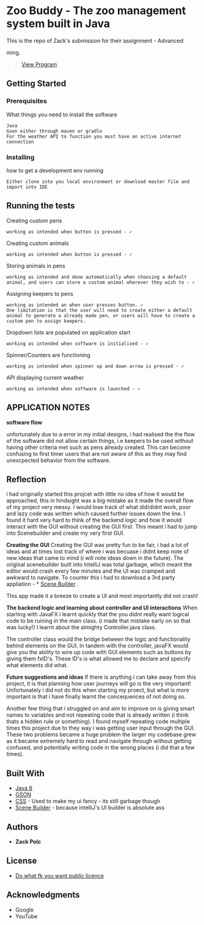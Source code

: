 # Zoo Buddy - The zoo management system built in Java

This is the repo of Zack's submission for their assignment - Advanced 



ming. 

<blockquote class="imgur-embed-pub" lang="en" data-id="EyF8lR1"><a href="//imgur.com/EyF8lR1">View Program</a></blockquote>

## Getting Started

### Prerequisites

What things you need to install the software

```
Java
Gson either through maven or gradle
For the weather API to function you must have an active internet connection
```

### Installing

how to get a development env running

```
Either clone into you local environment or download master file and import into IDE
```

## Running the tests

Creating custom pens
```
working as intended when button is pressed - ✓
```
Creating custom animals
```
working as intended when button is pressed - ✓
```

Storing animals in pens
```
working as intended and done automatically when choosing a default animal, and users can store a custom animal wherever they wish to - ✓
```

Assigning keepers to pens
```
working as intended an when user presses button. ✓
One limitation is that the user will need to create either a default animal to generate a already made pen, or users will have to create a custom pen to assign keepers.
```

Dropdown lists are populated on application start
```
working as intended when software is initialised - ✓
```

Spinner/Counters are functioning
```
working as intended when spinner up and down arrow is pressed - ✓
```

API displaying current weather
```
working as intended when software is launched - ✓
```

## APPLICATION NOTES

**software flow**

unfortunately due to a error in my initial designs, i had realised the the flow of the software did not allow certain things, i.e keepers to be used without having other criteria met such as pens already created. This can become confusing to first timer users that are not aware of this as they may find unexcpected behavior from the software.

## Reflection

i had originally started this projcet with little no idea of how it would be approached, this in hindsight was a big mistake as it made the overall flow of my project very messy. I would lose track of what did/didnt work, poor and lazy code was written which caused further issues down the line. I found it hard very hard to think of the backend logic and how it would interact with the GUI without creating the GUI first. This meant i had to jump into Scenebuilder and create my very first GUI.

**Creating the GUI**
Creating the GUI was pretty fun to be fair, i had a lot of ideas and at times lost track of where i was becuase i didnt keep note of new ideas that came to mind (i will note ideas down in the future). The original scenebuilder built into IntelliJ was total garbage, which meant the editor would crash every few minutes and the UI was cramped and awkward to navigate. To counter this i had to download a 3rd party appliation - * [Scene Builder](https://gluonhq.com/products/scene-builder/) .

This app made it a breeze to create a UI and most importantly did not crash!

**The backend logic and learning about controller and UI interactions**
When starting with JavaFX i learnt quickly that the you didnt really want logical code to be ruining in the main class. (i made that mistake early on so that was lucky!) I learnt about the almighty Controller.java class.

The controller class would the bridge between the logic and functionality behind elements on the GUI. In tandem with the controller, javaFX would give you the ability to wire up code with GUI elements such as buttons by giving them fxID's. These ID's is what allowed me to declare and speicify what elements did what.

**Future suggestions and ideas**
If there is anything i can take away from this project, it is that planning how user journeys will go is the very important!
Unfortunately i did not do this when starting my proect, but what is more important is that i have finally learnt the concequences of not doing so.

Another few thing that i struggled on and aim to improve on is giving smart names to variables and not repeating code that is already written (i think thats a hidden rule or something). I found myself repeating code multiple times this project due to they way i was getting user input through the GUI. These two problems became a huge problem the larger my codebase grew as it became extremely hard to read and navigate through without getting confused, and potentially writing code in the wrong places (i did that a few times).

## Built With

* [Java 8](http://www.oracle.com/technetwork/java/javase/downloads/jdk8-downloads-2133151.html)
* [GSON](https://github.com/google/gson)
* [CSS](https://en.wikipedia.org/wiki/Cascading_Style_Sheets) - Used to make my ui fancy - its still garbage though
* [Scene Builder](https://gluonhq.com/products/scene-builder/) - because intelliJ's UI builder is absolute ass

## Authors

* **Zack Polc**

## License

* [Do what fk you want public licence](http://www.wtfpl.net/)

## Acknowledgments

* Google
* YouTube

